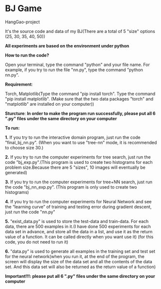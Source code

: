# BJ Game
HangGao-project

It's the source code and data of my BJ(There are a total of 5 "size" options (25, 30, 35, 40, 50))

__All experiments are based on the environment under python__

__How to run the code?__

Open your terminal, type the command "python" and your file name. For example, if you try to run the file "nn.py", type the command "python nn.py".

__Requirement__:

Torch, Matplotlib(Type the command "pip install torch". Type the command "pip install matplotlib". (Make sure that the two data packages "torch" and "matplotlib" are installed on your computer))

__Sturcture__:
__In order to make the program run successfully, please put all 6 ".py" files under the same directory on your computer__



__To run:__

__1.__ If you try to run the interactive domain program, just run the code "final_bj_nn.py". (When you want to use "tree-nn" mode, it is recommended to choose size 30.)

__2.__ If you try to run the computer experiments for tree search, just run the code "bj_exp.py".(This program is used to create two histograms for each problem size.Because there are 5 "sizes", 10 images will eventually be generated)

__3.__ If you try to run the computer experiments for tree+NN search, just run the code "bj_nn_exp.py". (This program is only used to create two histograms)

__4.__ If you try to run the computer experiments for Neural Network and see the “learning curve” of training and testing error during gradient descent, just run the code "nn.py"

__5.__ "exist_data.py" is used to store the test-data and train-data. For each data, there are 500 examples in it.(I have done 500 experiments for each data set in advance, and store all the data in a list, and use it as the return value of a function. It can be called directly when you want use it) (for this code, you do not need to run it)

__6.__ "data.py" is used to generate all examples in the training set and test set for the neural network(when you run it, at the end of the program, the screen will display the size of the data set and all the contents of the data set. And this data set will also be returned as the return value of a function)

__Important!!!: please put all 6 ".py" files under the same directory on your computer__




